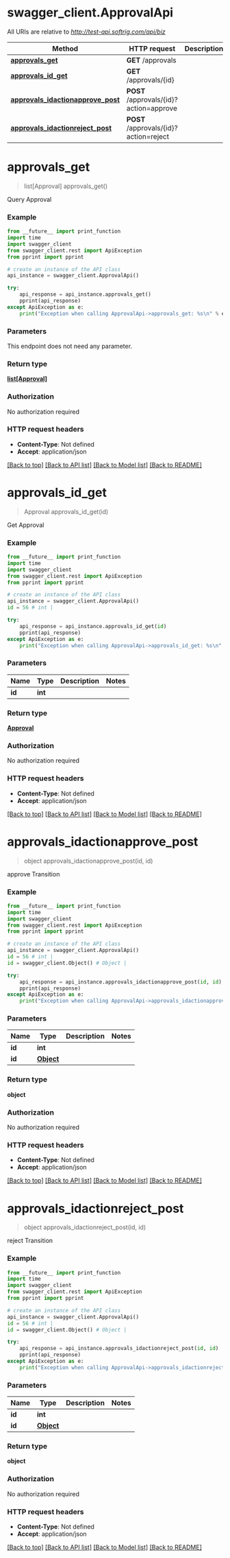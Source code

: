 # swagger_client.ApprovalApi

All URIs are relative to *http://test-api.softrig.com/api/biz*

Method | HTTP request | Description
------------- | ------------- | -------------
[**approvals_get**](ApprovalApi.md#approvals_get) | **GET** /approvals | 
[**approvals_id_get**](ApprovalApi.md#approvals_id_get) | **GET** /approvals/{id} | 
[**approvals_idactionapprove_post**](ApprovalApi.md#approvals_idactionapprove_post) | **POST** /approvals/{id}?action&#x3D;approve | 
[**approvals_idactionreject_post**](ApprovalApi.md#approvals_idactionreject_post) | **POST** /approvals/{id}?action&#x3D;reject | 

# **approvals_get**
> list[Approval] approvals_get()



Query Approval

### Example
```python
from __future__ import print_function
import time
import swagger_client
from swagger_client.rest import ApiException
from pprint import pprint

# create an instance of the API class
api_instance = swagger_client.ApprovalApi()

try:
    api_response = api_instance.approvals_get()
    pprint(api_response)
except ApiException as e:
    print("Exception when calling ApprovalApi->approvals_get: %s\n" % e)
```

### Parameters
This endpoint does not need any parameter.

### Return type

[**list[Approval]**](Approval.md)

### Authorization

No authorization required

### HTTP request headers

 - **Content-Type**: Not defined
 - **Accept**: application/json

[[Back to top]](#) [[Back to API list]](../README.md#documentation-for-api-endpoints) [[Back to Model list]](../README.md#documentation-for-models) [[Back to README]](../README.md)

# **approvals_id_get**
> Approval approvals_id_get(id)



Get Approval

### Example
```python
from __future__ import print_function
import time
import swagger_client
from swagger_client.rest import ApiException
from pprint import pprint

# create an instance of the API class
api_instance = swagger_client.ApprovalApi()
id = 56 # int | 

try:
    api_response = api_instance.approvals_id_get(id)
    pprint(api_response)
except ApiException as e:
    print("Exception when calling ApprovalApi->approvals_id_get: %s\n" % e)
```

### Parameters

Name | Type | Description  | Notes
------------- | ------------- | ------------- | -------------
 **id** | **int**|  | 

### Return type

[**Approval**](Approval.md)

### Authorization

No authorization required

### HTTP request headers

 - **Content-Type**: Not defined
 - **Accept**: application/json

[[Back to top]](#) [[Back to API list]](../README.md#documentation-for-api-endpoints) [[Back to Model list]](../README.md#documentation-for-models) [[Back to README]](../README.md)

# **approvals_idactionapprove_post**
> object approvals_idactionapprove_post(id, id)



approve Transition

### Example
```python
from __future__ import print_function
import time
import swagger_client
from swagger_client.rest import ApiException
from pprint import pprint

# create an instance of the API class
api_instance = swagger_client.ApprovalApi()
id = 56 # int | 
id = swagger_client.Object() # Object | 

try:
    api_response = api_instance.approvals_idactionapprove_post(id, id)
    pprint(api_response)
except ApiException as e:
    print("Exception when calling ApprovalApi->approvals_idactionapprove_post: %s\n" % e)
```

### Parameters

Name | Type | Description  | Notes
------------- | ------------- | ------------- | -------------
 **id** | **int**|  | 
 **id** | [**Object**](.md)|  | 

### Return type

**object**

### Authorization

No authorization required

### HTTP request headers

 - **Content-Type**: Not defined
 - **Accept**: application/json

[[Back to top]](#) [[Back to API list]](../README.md#documentation-for-api-endpoints) [[Back to Model list]](../README.md#documentation-for-models) [[Back to README]](../README.md)

# **approvals_idactionreject_post**
> object approvals_idactionreject_post(id, id)



reject Transition

### Example
```python
from __future__ import print_function
import time
import swagger_client
from swagger_client.rest import ApiException
from pprint import pprint

# create an instance of the API class
api_instance = swagger_client.ApprovalApi()
id = 56 # int | 
id = swagger_client.Object() # Object | 

try:
    api_response = api_instance.approvals_idactionreject_post(id, id)
    pprint(api_response)
except ApiException as e:
    print("Exception when calling ApprovalApi->approvals_idactionreject_post: %s\n" % e)
```

### Parameters

Name | Type | Description  | Notes
------------- | ------------- | ------------- | -------------
 **id** | **int**|  | 
 **id** | [**Object**](.md)|  | 

### Return type

**object**

### Authorization

No authorization required

### HTTP request headers

 - **Content-Type**: Not defined
 - **Accept**: application/json

[[Back to top]](#) [[Back to API list]](../README.md#documentation-for-api-endpoints) [[Back to Model list]](../README.md#documentation-for-models) [[Back to README]](../README.md)

